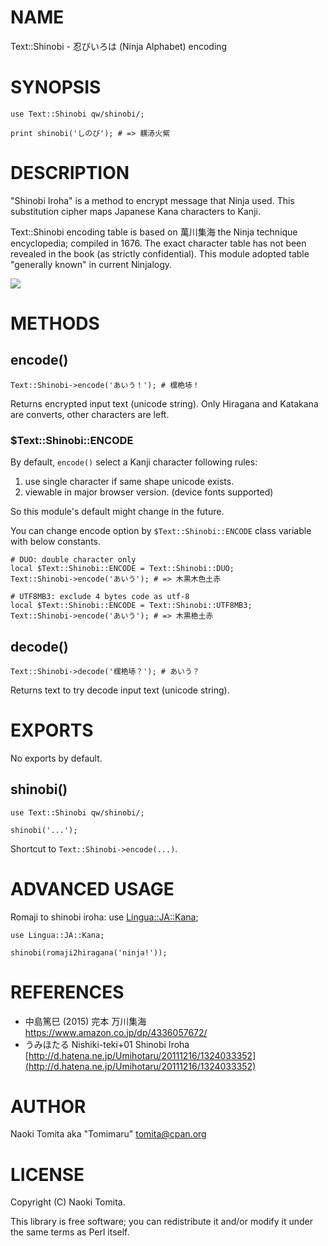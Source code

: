 # NAME

Text::Shinobi - 忍びいろは (Ninja Alphabet) encoding

# SYNOPSIS

    use Text::Shinobi qw/shinobi/;

    print shinobi('しのび'); # => 𨊂浾⽕紫゙

# DESCRIPTION

"Shinobi Iroha" is a method to encrypt message that Ninja used.
This substitution cipher maps Japanese Kana characters to Kanji.

Text::Shinobi encoding table is based on 萬川集海 the Ninja technique encyclopedia; compiled in 1676.
The exact character table has not been revealed in the book (as strictly confidential).
This module adopted table "generally known" in current Ninjalogy.

<img src="https://shinobi.life/shinobi-iroha.jpg">

# METHODS

## encode()

    Text::Shinobi->encode('あいう！'); # 𣘸栬𡋽！

Returns encrypted input text (unicode string).
Only Hiragana and Katakana are converts, other characters are left.

### $Text::Shinobi::ENCODE

By default, `encode()` select a Kanji character following rules:

1. use single character if same shape unicode exists.
2. viewable in major browser version. (device fonts supported)

So this module's default might change in the future.

You can change encode option by `$Text::Shinobi::ENCODE` class variable with below constants.

    # DUO: double character only
    local $Text::Shinobi::ENCODE = Text::Shinobi::DUO;
    Text::Shinobi->encode('あいう'); # => ⽊黒⽊⾊⼟⾚

    # UTF8MB3: exclude 4 bytes code as utf-8
    local $Text::Shinobi::ENCODE = Text::Shinobi::UTF8MB3;
    Text::Shinobi->encode('あいう'); # => ⽊黒栬⼟⾚

## decode()

    Text::Shinobi->decode('𣘸栬𡋽？'); # あいう？

Returns text to try decode input text (unicode string).

# EXPORTS

No exports by default.

## shinobi()

    use Text::Shinobi qw/shinobi/;

    shinobi('...');

Shortcut to `Text::Shinobi->encode(...)`.

# ADVANCED USAGE

Romaji to shinobi iroha: use [Lingua::JA::Kana](http://search.cpan.org/perldoc?Lingua::JA::Kana);

    use Lingua::JA::Kana;

    shinobi(romaji2hiragana('ninja!'));

# REFERENCES

- 中島篤巳 (2015) 完本 万川集海
<https://www.amazon.co.jp/dp/4336057672/>
- うみほたる Nishiki-teki+01 Shinobi Iroha 
[http://d.hatena.ne.jp/Umihotaru/20111216/1324033352](http://d.hatena.ne.jp/Umihotaru/20111216/1324033352)

# AUTHOR

Naoki Tomita aka "Tomimaru" <tomita@cpan.org>

# LICENSE

Copyright (C) Naoki Tomita.

This library is free software; you can redistribute it and/or modify
it under the same terms as Perl itself.
